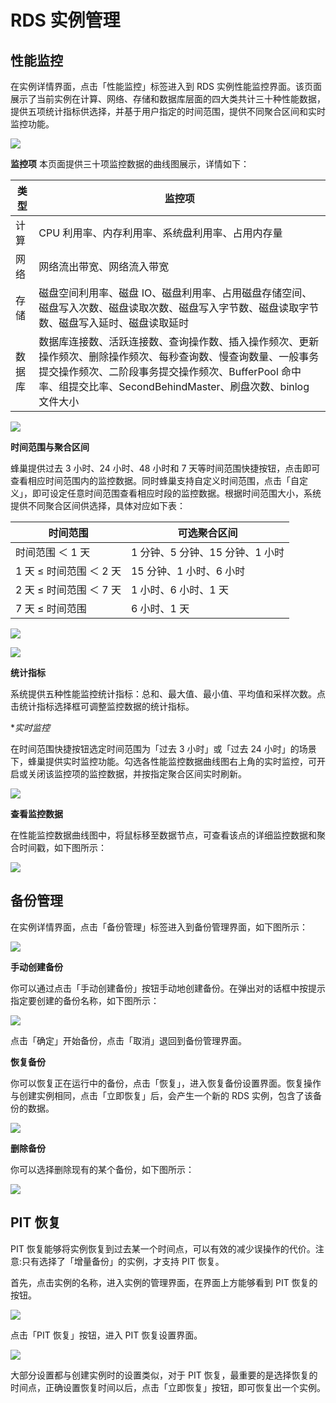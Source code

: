 # RDS 实例管理


## 性能监控

在实例详情界面，点击「性能监控」标签进入到 RDS 实例性能监控界面。该页面展示了当前实例在计算、网络、存储和数据库层面的四大类共计三十种性能数据，提供五项统计指标供选择，并基于用户指定的时间范围，提供不同聚合区间和实时监控功能。 

![](../image/RDS-监控.png)

**监控项**
本页面提供三十项监控数据的曲线图展示，详情如下：

| 类型	|监控项|
|--------------|----|
|计算	|CPU 利用率、内存利用率、系统盘利用率、占用内存量|
|网络	|网络流出带宽、网络流入带宽|
|存储	|磁盘空间利用率、磁盘 IO、磁盘利用率、占用磁盘存储空间、磁盘写入次数、磁盘读取次数、磁盘写入字节数、磁盘读取字节数、磁盘写入延时、磁盘读取延时|
|数据库	|数据库连接数、活跃连接数、查询操作数、插入操作频次、更新操作频次、删除操作频次、每秒查询数、慢查询数量、一般事务提交操作频次、二阶段事务提交操作频次、BufferPool 命中率、组提交比率、SecondBehindMaster、刷盘次数、binlog 文件大小|

![](../image/RDS-监控项.png)

**时间范围与聚合区间**

蜂巢提供过去 3 小时、24 小时、48 小时和 7 天等时间范围快捷按钮，点击即可查看相应时间范围内的监控数据。同时蜂巢支持自定义时间范围，点击「自定义」，即可设定任意时间范围查看相应时段的监控数据。根据时间范围大小，系统提供不同聚合区间供选择，具体对应如下表：


|时间范围|	可选聚合区间|
|--------------|----|
|时间范围 ＜ 1 天 |	1 分钟、5 分钟、15 分钟、1 小时|
|1 天 ≤ 时间范围 ＜ 2 天|	15 分钟、1 小时、6 小时|
|2 天 ≤ 时间范围 ＜ 7 天|	1 小时、6 小时、1 天|
|7 天 ≤ 时间范围	|6 小时、1 天|


![](../image/RDS-监控-时间.png)


![](../image/RDS-监控-时间-自定义.png)

**统计指标**

系统提供五种性能监控统计指标：总和、最大值、最小值、平均值和采样次数。点击统计指标选择框可调整监控数据的统计指标。

**实时监控*

在时间范围快捷按钮选定时间范围为「过去 3 小时」或「过去 24 小时」的场景下，蜂巢提供实时监控功能。勾选各性能监控数据曲线图右上角的实时监控，可开启或关闭该监控项的监控数据，并按指定聚合区间实时刷新。

![](../image/RDS-备份.png)


**查看监控数据**

在性能监控数据曲线图中，将鼠标移至数据节点，可查看该点的详细监控数据和聚合时间戳，如下图所示：

![](../image/RDS-备份.png)

## 备份管理

在实例详情界面，点击「备份管理」标签进入到备份管理界面，如下图所示： 

![](../image/RDS-备份.png)

**手动创建备份**

你可以通过点击「手动创建备份」按钮手动地创建备份。在弹出对的话框中按提示指定要创建的备份名称，如下图所示：

![](../image/RDS-备份-手动.png)

点击「确定」开始备份，点击「取消」退回到备份管理界面。

**恢复备份**

你可以恢复正在运行中的备份，点击「恢复」，进入恢复备份设置界面。恢复操作与创建实例相同，点击「立即恢复」后，会产生一个新的 RDS 实例，包含了该备份的数据。

![](../image/RDS-备份-恢复.png)

**删除备份**

你可以选择删除现有的某个备份，如下图所示：

![](../image/RDS-备份-删除.png)



## PIT 恢复

PIT 恢复能够将实例恢复到过去某一个时间点，可以有效的减少误操作的代价。注意:只有选择了「增量备份」的实例，才支持 PIT 恢复。

首先，点击实例的名称，进入实例的管理界面，在界面上方能够看到 PIT 恢复的按钮。 

![](../image/RDS-PIT-入口.png)

点击「PIT 恢复」按钮，进入 PIT 恢复设置界面。 

![](../image/RDS-PIT.png)

大部分设置都与创建实例时的设置类似，对于 PIT 恢复，最重要的是选择恢复的时间点，正确设置恢复时间以后，点击「立即恢复」按钮，即可恢复出一个实例。
